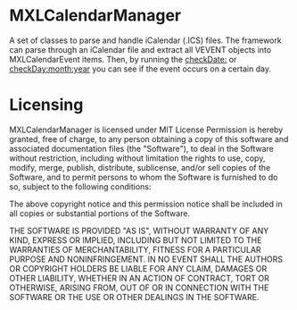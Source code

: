 MXLCalendarManager
==================

A set of classes to parse and handle iCalendar (.ICS) files. The framework can parse through an iCalendar file and extract all VEVENT objects into MXLCalendarEvent items. Then, by running the [checkDate:](https://github.com/KiranPanesar/MXLCalendarManager/blob/master/MXLCalendarManager/MXLCalendarEvent.h#L97) or [checkDay:month:year](https://github.com/KiranPanesar/MXLCalendarManager/blob/master/MXLCalendarManager/MXLCalendarEvent.h#L96) you can see if the event occurs on a certain day.

Licensing
=========

MXLCalendarManager is licensed under MIT License Permission is hereby granted, free of charge, to any person obtaining a copy of this software and associated documentation files (the "Software"), to deal in the Software without restriction, including without limitation the rights to use, copy, modify, merge, publish, distribute, sublicense, and/or sell copies of the Software, and to permit persons to whom the Software is furnished to do so, subject to the following conditions:

The above copyright notice and this permission notice shall be included in all copies or substantial portions of the Software.

THE SOFTWARE IS PROVIDED "AS IS", WITHOUT WARRANTY OF ANY KIND, EXPRESS OR IMPLIED, INCLUDING BUT NOT LIMITED TO THE WARRANTIES OF MERCHANTABILITY, FITNESS FOR A PARTICULAR PURPOSE AND NONINFRINGEMENT. IN NO EVENT SHALL THE AUTHORS OR COPYRIGHT HOLDERS BE LIABLE FOR ANY CLAIM, DAMAGES OR OTHER LIABILITY, WHETHER IN AN ACTION OF CONTRACT, TORT OR OTHERWISE, ARISING FROM, OUT OF OR IN CONNECTION WITH THE SOFTWARE OR THE USE OR OTHER DEALINGS IN THE SOFTWARE.

